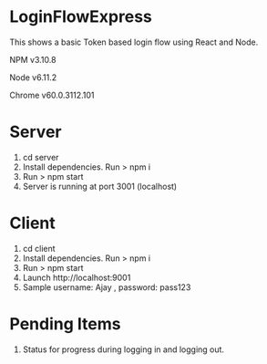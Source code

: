 # LoginFlowExpress
This shows a basic Token based login flow using React and Node.
 
 NPM v3.10.8
 
 Node v6.11.2
 
 Chrome v60.0.3112.101

# Server
1. cd server
2. Install dependencies. Run > npm i
3. Run > npm start
4. Server is running at port 3001 (localhost)

# Client
1. cd client
2. Install dependencies. Run > npm i
3. Run > npm start
4. Launch http://localhost:9001
5. Sample username: Ajay ,  password: pass123

# Pending Items
1. Status for progress during logging in and logging out.

